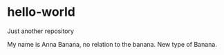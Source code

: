 # hello-world
Just another repository

My name is Anna Banana, no relation to the banana. New type of Banana.
